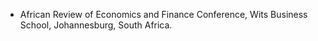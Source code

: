 - African Review of Economics and Finance Conference, Wits Business School, Johannesburg, South Africa.




